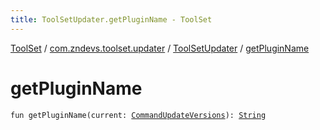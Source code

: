 ```yaml
---
title: ToolSetUpdater.getPluginName - ToolSet
---
```


[ToolSet](../../index.html) / [com.zndevs.toolset.updater](../index.html) / [ToolSetUpdater](index.html) / [getPluginName](./get-plugin-name.html)

# getPluginName

`fun getPluginName(current: `[`CommandUpdateVersions`](../-command-update-versions/index.html)`): `[`String`](https://kotlinlang.org/api/latest/jvm/stdlib/kotlin/-string/index.html)